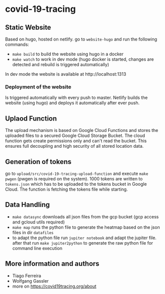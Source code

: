 # covid-19-tracing

## Static Website

Based on hugo, hosted on netlify. go to `website-hugo` and run the following commands:

- `make build` to build the website using hugo in a docker
- `make watch` to work in dev mode (hugo docker is started, changes are detected and rebuild is triggered automatically)

In dev mode the website is available at http://localhost:1313

### Deployment of the website

Is triggered automatically with every push to master. Netlify builds the website (using hugo) and deploys it automatically after ever push.

## Uplaod Function

The upload mechanism is based on Google Cloud Functions and stores the uploaded files to a secured Google Cloud Storage Bucket. The cloud function gets create permissions only and can't read the bucket. This ensures full decoupling and high security of all stored location data.

## Generation of tokens

go to `upload/src/covid-19-tracing-upload-function` and execute `make pwgen` (pwgen is required on the system). 1000 tokens are written to `tokens.json` which has to be uploaded to the tokens bucket in Google Cloud. The function is fetching the tokens file while starting.

## Data Handling

- `make datasync` downloads all json files from the gcp bucket (gcp access and gcloud utils required)
- `make map` runs the python file to generate the heatmap based on the json files in dir `datafiles`
- to adapt the python file run `jupiter notebook` and adapt the jupiter file. after that run `make jupiter2python` to generate the raw python file for command line execution

## More information and authors

- Tiago Ferreira
- Wolfgang Gassler
- more on https://covid19tracing.org/about

